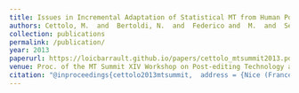 ```yaml
---
title: Issues in Incremental Adaptation of Statistical MT from Human Post-edits
authors: Cettolo, M.  and  Bertoldi, N.  and  Federico and  M.  and  Servan, C.  and  Barrault, L. and Schwenk, H.
collection: publications
permalink: /publication/
year: 2013
paperurl: https://loicbarrault.github.io/papers/cettolo_mtsummit2013.pdf
venue: Proc. of the MT Summit XIV Workshop on Post-editing Technology and Practice (WPTP-2)
citation: "@inproceedings{cettolo2013mtsummit,  address = {Nice (France)},  author = {Cettolo, M.  and  Bertoldi, N.  and  Federico and  M.  and  Servan, C.  and  Barrault, L. and Schwenk, H.},  booktitle = {Proc. of the MT Summit XIV Workshop on Post-editing Technology and Practice (WPTP-2)},  category = {ACTI},  city = {Nice},  country = {France},  title = {Issues in Incremental Adaptation of Statistical MT from Human Post-edits},  url = {https://loicbarrault.github.io/papers/cettolo_mtsummit2013.pdf},  year = {2013} }  "
---
```

